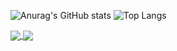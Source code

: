 
![Anurag's GitHub stats](https://github-readme-stats.vercel.app/api?username=y-dada-dev\&rank_icon=github\&show=discussions_started,discussions_answered\&show_icons=true&include_all_commits=true\&hide=contribs&theme=dark&bg_color=00000000&hide_border=true)
![Top Langs](https://github-readme-stats.vercel.app/api/top-langs/?username=y-dada-dev\&layout=compact&langs_count=14&hide=PLpgSQL,Tex,Hack,Shell,jupyter%20notebook&theme=dark&bg_color=00000000&hide_border=true)












<a href="https://github.com/anuraghazra/github-readme-stats">
  <img align="center" src="https://github-readme-stats.vercel.app/api/pin/?username=y-dada-dev&repo=ESI-SBA-CSII-Multidisciplinary-Project-El-Sabil&theme=dark&bg_color=00000000&hide_border=true" />
</a>
<a href="https://github.com/anuraghazra/convoychat">
  <img align="center" src="https://github-readme-stats.vercel.app/api/pin/?username=y-dada-dev&repo=ESI-SBA-CSI-Multidisciplinary-Project-ESIPATH&theme=dark&bg_color=00000000&hide_border=true" />
</a>
